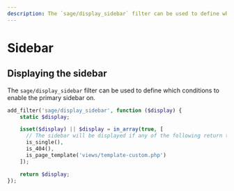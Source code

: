 ```yaml
---
description: The `sage/display_sidebar` filter can be used to define which conditions to enable the primary sidebar on.
---
```


# Sidebar

## Displaying the sidebar

The `sage/display_sidebar` filter can be used to define which conditions to enable the primary sidebar on.

```php
add_filter('sage/display_sidebar', function ($display) {
    static $display;

    isset($display) || $display = in_array(true, [
      // The sidebar will be displayed if any of the following return true
      is_single(),
      is_404(),
      is_page_template('views/template-custom.php')
    ]);

    return $display;
});
```
